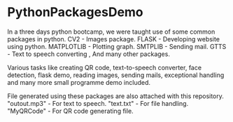 # PythonPackagesDemo
In a three days python bootcamp, we were taught use of some common packages in python. CV2 - Images package. FLASK - Developing website using python. MATPLOTLIB - Plotting graph. SMTPLIB - Sending mail. GTTS - Text to speech converting , And many other packages.

Various tasks like creating QR code, text-to-speech converter, face detection, flask demo, reading images, sending mails, exceptional handling and many more small programme demo included. 

File generated using these packages are also attached with this repository. "outout.mp3" - For text to speech. "text.txt" - For file handling. "MyQRCode" - For QR code generating file.

